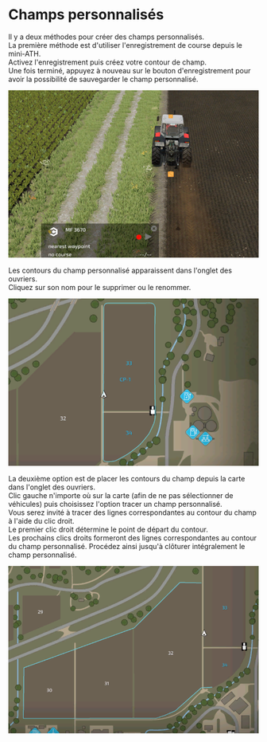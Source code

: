 # Champs personnalisés  
Il y a deux méthodes pour créer des champs personnalisés.  
La première méthode est d'utiliser l'enregistrement de course depuis le mini-ATH.  
Activez l'enregistrement puis créez votre contour de champ.  
Une fois terminé, appuyez à nouveau sur le bouton d'enregistrement pour avoir la possibilité de sauvegarder le champ personnalisé.  


![Image](../assets/images/recordcustomhelp_0_0_765_510.png)

  
Les contours du champ personnalisé apparaissent dans l'onglet des ouvriers.  
Cliquez sur son nom pour le supprimer ou le renommer.  


![Image](../assets/images/donecustomhelp_0_0_765_510.png)

  
La deuxième option est de placer les contours du champ depuis la carte dans l'onglet des ouvriers.  
Clic gauche n'importe où sur la carte (afin de ne pas sélectionner de véhicules) puis choisissez l'option tracer un champ personnalisé.  
Vous serez invité à tracer des lignes correspondantes au contour du champ à l'aide du clic droit.  
Le premier clic droit détermine le point de départ du contour.  
Les prochains clics droits formeront des lignes correspondantes au contour du champ personnalisé. Procédez ainsi jusqu'à clôturer intégralement le champ personnalisé.  


![Image](../assets/images/drawcustomhelp_0_0_765_510.png)


